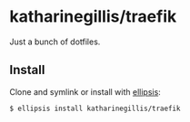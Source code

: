 # katharinegillis/traefik
Just a bunch of dotfiles.

## Install
Clone and symlink or install with [ellipsis][ellipsis]:

```
$ ellipsis install katharinegillis/traefik
```

[ellipsis]: http://ellipsis.sh
